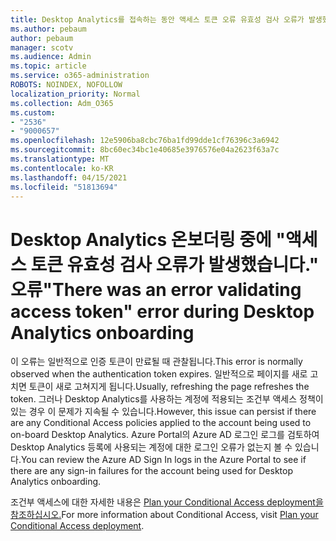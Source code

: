 ```yaml
---
title: Desktop Analytics를 접속하는 동안 액세스 토큰 오류 유효성 검사 오류가 발생했습니다.
ms.author: pebaum
author: pebaum
manager: scotv
ms.audience: Admin
ms.topic: article
ms.service: o365-administration
ROBOTS: NOINDEX, NOFOLLOW
localization_priority: Normal
ms.collection: Adm_O365
ms.custom:
- "2536"
- "9000657"
ms.openlocfilehash: 12e5906ba8cbc76ba1fd99dde1cf76396c3a6942
ms.sourcegitcommit: 8bc60ec34bc1e40685e3976576e04a2623f63a7c
ms.translationtype: MT
ms.contentlocale: ko-KR
ms.lasthandoff: 04/15/2021
ms.locfileid: "51813694"
---
```

# <a name="there-was-an-error-validating-access-token-error-during-desktop-analytics-onboarding"></a><span data-ttu-id="5cd97-102">Desktop Analytics 온보더링 중에 "액세스 토큰 유효성 검사 오류가 발생했습니다." 오류</span><span class="sxs-lookup"><span data-stu-id="5cd97-102">"There was an error validating access token" error during Desktop Analytics onboarding</span></span>

<span data-ttu-id="5cd97-103">이 오류는 일반적으로 인증 토큰이 만료될 때 관찰됩니다.</span><span class="sxs-lookup"><span data-stu-id="5cd97-103">This error is normally observed when the authentication token expires.</span></span> <span data-ttu-id="5cd97-104">일반적으로 페이지를 새로 고치면 토큰이 새로 고쳐지게 됩니다.</span><span class="sxs-lookup"><span data-stu-id="5cd97-104">Usually, refreshing the page refreshes the token.</span></span> <span data-ttu-id="5cd97-105">그러나 Desktop Analytics를 사용하는 계정에 적용되는 조건부 액세스 정책이 있는 경우 이 문제가 지속될 수 있습니다.</span><span class="sxs-lookup"><span data-stu-id="5cd97-105">However, this issue can persist if there are any Conditional Access policies applied to the account being used to on-board Desktop Analytics.</span></span> <span data-ttu-id="5cd97-106">Azure Portal의 Azure AD 로그인 로그를 검토하여 Desktop Analytics 등록에 사용되는 계정에 대한 로그인 오류가 없는지 볼 수 있습니다.</span><span class="sxs-lookup"><span data-stu-id="5cd97-106">You can review the Azure AD Sign In logs in the Azure Portal to see if there are any sign-in failures for the account being used for Desktop Analytics onboarding.</span></span>

<span data-ttu-id="5cd97-107">조건부 액세스에 대한 자세한 내용은 [Plan your Conditional Access deployment을 참조하십시오.](https://docs.microsoft.com/azure/active-directory/conditional-access/plan-conditional-access)</span><span class="sxs-lookup"><span data-stu-id="5cd97-107">For more information about Conditional Access, visit [Plan your Conditional Access deployment](https://docs.microsoft.com/azure/active-directory/conditional-access/plan-conditional-access).</span></span>